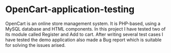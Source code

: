 # OpenCart-application-testing
OpenCart is an online store management system. It is PHP-based, using a MySQL database and HTML components. In this project I have tested two of its module called Register and Add to cart. After writing several test cases I have tested the demo application also made a Bug report which is suitable for solving the issues arised.
